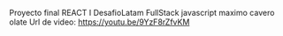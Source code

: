 Proyecto final REACT I DesafioLatam
FullStack javascript
maximo cavero olate 
Url de video: https://youtu.be/9YzF8rZfvKM
